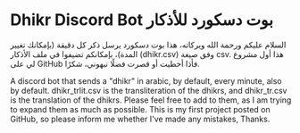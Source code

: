 # Dhikr Discord Bot  بوت دسكورد للأذكار
السلام عليكم ورحمة الله ويركاته،
هذا بوت دسكورد يرسل ذكر كل دقيقة (بإمكانك تغيير المدة)، بإمكانكم تضيفوا في ملف الأذكار (dhikr.csv) وفق صيغة csv. هذا أول مشروع لي على GitHub فأذا أخطيت أو قصرت فضلًا نبهوني،
شكرًا.

A discord bot that sends a "dhikr" in arabic, by default, every minute, also by default. dhikr_trlit.csv is the transliteration of the dhikrs, and dhikr_tr.csv is the translation of the dhikrs. Please feel free to add to them, as I am trying to expand them as much as possible.
This is my first project posted on GitHub, so please inform me whether I've made any mistakes,
Thanks.
